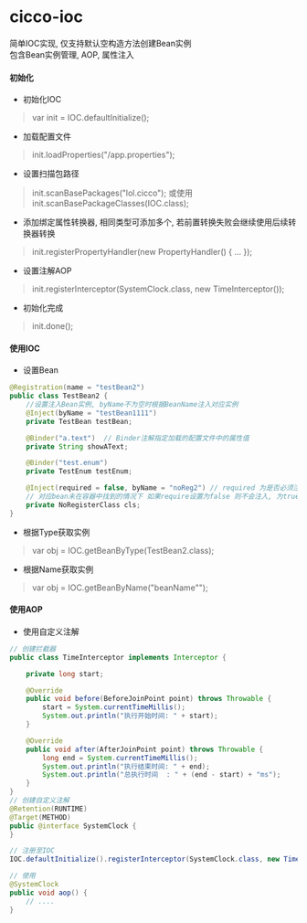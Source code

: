 # cicco-ioc
简单IOC实现, 仅支持默认空构造方法创建Bean实例<br>
包含Bean实例管理, AOP, 属性注入

#### 初始化
- 初始化IOC
> var init = IOC.defaultInitialize();
- 加载配置文件
> init.loadProperties("/app.properties");
- 设置扫描包路径
> init.scanBasePackages("lol.cicco"); 或使用 init.scanBasePackageClasses(IOC.class);
- 添加绑定属性转换器, 相同类型可添加多个, 若前置转换失败会继续使用后续转换器转换
> init.registerPropertyHandler(new PropertyHandler<LocalDateTime>() {
>   ...
> });
- 设置注解AOP
> init.registerInterceptor(SystemClock.class, new TimeInterceptor());
- 初始化完成
> init.done();

#### 使用IOC

- 设置Bean
```java
@Registration(name = "testBean2")
public class TestBean2 {
    //设置注入Bean实例, byName不为空时根据BeanName注入对应实例 
    @Inject(byName = "testBean1111")
    private TestBean testBean;

    @Binder("a.text")  // Binder注解指定加载的配置文件中的属性值
    private String showAText;

    @Binder("test.enum")
    private TestEnum testEnum;

    @Inject(required = false, byName = "noReg2") // required 为是否必须注入
    // 对应bean未在容器中找到的情况下 如果require设置为false 则不会注入, 为true则会产生异常
    private NoRegisterClass cls;
}
```

- 根据Type获取实例
> var obj = IOC.getBeanByType(TestBean2.class);
- 根据Name获取实例
> var obj = IOC.getBeanByName("beanName"");

#### 使用AOP
- 使用自定义注解
```java
// 创建拦截器
public class TimeInterceptor implements Interceptor {

    private long start;

    @Override
    public void before(BeforeJoinPoint point) throws Throwable {
        start = System.currentTimeMillis();
        System.out.println("执行开始时间: " + start);
    }

    @Override
    public void after(AfterJoinPoint point) throws Throwable {
        long end = System.currentTimeMillis();
        System.out.println("执行结束时间: " + end);
        System.out.println("总执行时间  : " + (end - start) + "ms");
    }
}
// 创建自定义注解
@Retention(RUNTIME)
@Target(METHOD)
public @interface SystemClock {
}

// 注册至IOC
IOC.defaultInitialize().registerInterceptor(SystemClock.class, new TimeInterceptor()).done();

// 使用
@SystemClock
public void aop() {
    // ....
}
```
